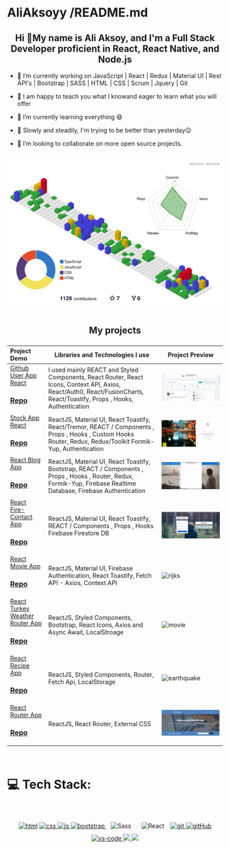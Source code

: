 # AliAksoyy /README.md
### <h2 align="center">Hi 👋My name is Ali Aksoy, and I'm a Full Stack Developer proficient in React, React Native, and Node.js</h2> 


 - :telescope: I’m currently working on JavaScript | React | Redux | Material UI | Rest API's | Bootstrap | SASS | HTML | CSS | Scrum | Jquery | Git

- 🌱  I am happy to teach you what I knowand eager to learn what you will offer

- 👀  I’m currently learning everything  😄

- 💞️  Slowly and steadily, I'm trying to be better than yesterday😉  

- 👯 I’m looking to collaborate on more open source projects.


<!--
## 🌐 Socials:


<a href="https://github.com/AliAksoyy" target="_blank">
<img src=https://img.shields.io/badge/github-%2324292e.svg?&style=for-the-badge&logo=github&logoColor=white alt=github style="margin-bottom: 5px;" />
</a>
<a href="https://www.linkedin.com/in/aliaksoyy/" target="_blank">
<img src=https://img.shields.io/badge/linkedin-%231E77B5.svg?&style=for-the-badge&logo=linkedin&logoColor=white alt=linkedin style="margin-bottom: 5px;" />
</a> 
<a href="https://mail.google.com/mail/u/1/#inbox" target="_blank">
<img src="https://img.shields.io/badge/gmail-f1f2f6.svg?&style=for-the-badge&logo=gmail&logoColor=red" alt=linkedin style="margin-bottom: 5px;" />
</a> 
-->
<br>

<div align="center">
<img src="./profile-3d-contrib/profile-gitblock.svg"/>
</div>

<br>


<h2 align="center"> My projects</h2>

###

  Project Demo       |Libraries and Technologies I use     |Project Preview   
:-------------------------|-------------------------|-------------------------
[Github User App React](https://github-useres-react.vercel.app/) <h3>[Repo](https://github.com/AliAksoyy/Github-Useres-React)</h3> | I used mainly REACT and Styled Components, React Router, React Icons, Context API, Axios, React/Auth0, React/FusionCharts, React/Toastify, Props , Hooks, Authentication |![schiphol](https://raw.githubusercontent.com/AliAksoyy/Github-Useres-React/main/public/gif/maker.gif)
[Stock App React](https://stock-app-react-weld.vercel.app/) <h3>[Repo](https://github.com/AliAksoyy/stock-app-react)</h3> | ReactJS, Material UI, React Toastify, React/Tremor, REACT / Components , Props , Hooks , Custom Hooks Router, Redux, Redux/Toolkit Formik-Yup, Authentication |![schiphol](https://raw.githubusercontent.com/AliAksoyy/stock-app-react/main/public/gif/maker.gif)
[React Blog App](https://react-blog-app-rho.vercel.app/) <h3>[Repo](https://github.com/AliAksoyy/React-BlogApp)</h3> | ReactJS, Material UI, React Toastify, Bootstrap, REACT / Components , Props , Hooks , Router, Redux, Formik-Yup, Firebase Realtime Database, Firebase Authentication |![schiphol](https://raw.githubusercontent.com/AliAksoyy/React-BlogApp/main/public/gif/maker.gif)
[React Fire-Contact App](https://react-fire-contact-app.vercel.app/) <h3>[Repo](https://github.com/AliAksoyy/React-FireContactApp)</h3> | ReactJS, Material UI, React Toastify, REACT / Components , Props , Hooks Firebase Firestore DB | ![blog](https://raw.githubusercontent.com/AliAksoyy/React-FireContactApp/main/public/gif/maker.gif)
[React Movie App](https://react-movie-app-ruby.vercel.app/) <h3>[Repo](https://github.com/AliAksoyy/react-MovieApp)</h3> | ReactJS, Material UI, Firebase Authentication, React Toastify, Fetch API - Axios, Context API |![rijks](https://raw.githubusercontent.com/AliAksoyy/react-MovieApp/main/public/gif/readme.gif)
[React Turkey Weather Router App](https://react-turkey-weather-app.vercel.app/) <h3>[Repo](https://github.com/AliAksoyy/React-Turkey-Weather-App)</h3> | ReactJS, Styled Components, Bootstrap, React Icons, Axios and Async Await, LocalStroage |![movie](https://github.com/AliAksoyy/React-Turkey-Weather-App/blob/main/public/gif/maker.gif)
[React Recipe App](https://react-recipe-app-nine.vercel.app/) <h3>[Repo](https://github.com/AliAksoyy/React-Recipe-App)</h3> | ReactJS, Styled Components, Router, Fetch Api, LocalStorage |![earthquake](https://raw.githubusercontent.com/AliAksoyy/React-Recipe-App/main/public/gif/maker.gif)
[React Router App](https://react-router-app-three.vercel.app/) <h3>[Repo](https://github.com/AliAksoyy/React-Router-App)</h3> | ReactJS, React Router, External CSS |![react-recipe](https://raw.githubusercontent.com/AliAksoyy/React-Router-App/main/public/gif/maker.gif)


<br>

# 💻 Tech Stack:

<br>

<p align="center">
 <a href="#" target="_blank"><img src="https://upload.wikimedia.org/wikipedia/commons/thumb/6/61/HTML5_logo_and_wordmark.svg/1200px-HTML5_logo_and_wordmark.svg.png" alt="html" height="48"/></a> 
 <a href="#" target="_blank"> <img src="https://upload.wikimedia.org/wikipedia/commons/thumb/d/d5/CSS3_logo_and_wordmark.svg/1200px-CSS3_logo_and_wordmark.svg.png" alt="css" height="48"/> </a> 
<a href="#" target="_blank"> <img src="https://cdn.icon-icons.com/icons2/2108/PNG/512/javascript_icon_130900.png" alt="js" height="48"/> </a>
<a href="#" target="_blank"> <img src="https://cdn.icon-icons.com/icons2/2415/PNG/512/bootstrap_plain_wordmark_logo_icon_146620.png" alt="bootstrap" height="48"/> </a> 
  <img style="margin: 10px" src="https://profilinator.rishav.dev/skills-assets/sass-original.svg" alt="Sass" height="50" />  
<img style="margin: 10px" src="https://profilinator.rishav.dev/skills-assets/react-original-wordmark.svg" alt="React" height="50" />  
 <a href="#" target="_blank"> <img src="https://www.vectorlogo.zone/logos/git-scm/git-scm-icon.svg" alt="git" height="48"/> </a> 
 <a href="#" target="_blank"> <img src="https://github.githubassets.com/images/modules/logos_page/Octocat.png" alt="gitHub" height="48"/> </a> 
 <a href="#" target="_blank"> <img src="https://cdn.icon-icons.com/icons2/2107/PNG/512/file_type_vscode_icon_130084.png" alt="vs-code" height="48"/> </a>
 <a href="#" target="_blank"> <img src="https://user-images.githubusercontent.com/94930605/160258720-2a39e2f4-cb61-4b1a-9303-db050ffaa003.png" height="48"/> </a>  
 <a href="#" target="_blank"> <img src="https://logos-marcas.com/wp-content/uploads/2021/03/Jira-Emblema.png" height="48"/> </a>
 
<!--
   <div align="center">
  <a href="https://1999azzar.github.io/1999AZZAR/">
  <img  src="https://github.com/1999AZZAR/1999AZZAR/blob/main/resources/img/grid-snake.svg"
       alt="snake" /></a>

  <p align="center">
  <img height="50%" width="auto" src ="https://github-readme-stats.vercel.app/api?username=AliAksoyy&show_icons=true&count_private=true&theme=darcula&hide_border=true&hide=issues,contribs&bg_color=00000000">
  <img height="50%" width="auto" src ="https://github-readme-stats.vercel.app/api/top-langs/?username=AliAksoyy&layout=compact&hide_border=true&theme=darcula&bg_color=00000000&langs_count=6&hide=jupyter%20notebook,tex,css,php">
  <img src ="https://github-readme-streak-stats.herokuapp.com?user=AliAksoyy&theme=darcula&hide_border=true&background=FFFFFF00">
  <br>


</div>

  <div align="center">
  <a href="#" style="background:white;">
    <img src="https://activity-graph.herokuapp.com/graph?username=AliAksoyy&theme=react-lighter" />
  </a>
</div>
-->
